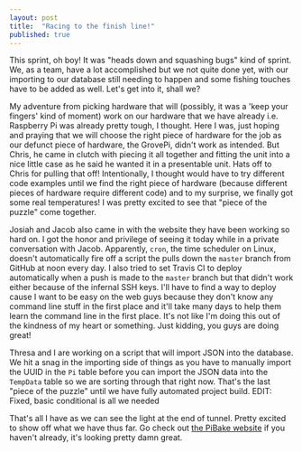 ```yaml
---
layout: post
title:  "Racing to the finish line!"
published: true
---
```


This sprint, oh boy! It was "heads down and squashing bugs" kind of sprint. We, as a team, have a lot accomplished but we not quite done yet, with our importing to our database still needing to happen and some fishing touches have to be added as well. Let's get into it, shall we?

My adventure from picking hardware that will (possibly, it was a 'keep your fingers' kind of moment) work on our hardware that we have already i.e. Raspberry Pi was already pretty tough, I thought. Here I was, just hoping and praying that we will choose the right piece of hardware for the job as our defunct piece of hardware, the GrovePi, didn't work as intended. But Chris, he came in clutch with piecing it all together and fitting the unit into a nice little case as he said he wanted it in a presentable unit. Hats off to Chris for pulling that off! Intentionally, I thought would have to try different code examples until we find the right piece of hardware (because different pieces of hardware require different code) and to my surprise, we finally got some real temperatures! I was pretty excited to see that "piece of the puzzle" come together.

Josiah and Jacob also came in with the website they have been working so hard on. I got the honor and privilege of seeing it today while in a private conversation with Jacob. Apparently, `cron`, the time scheduler on Linux, doesn't automatically fire off a script the pulls down the `master` branch from GitHub at noon every day. I also tried to set Travis CI to deploy automatically when a push is made to the `master` branch but that didn't work either because of the infernal SSH keys. I'll have to find a way to deploy cause I want to be easy on the web guys because they don't know any command line stuff in the first place and it'll take many days to help them learn the command line in the first place. It's not like I'm doing this out of the kindness of my heart or something. Just kidding, you guys are doing great!

Thresa and I are working on a script that will import JSON into the database. We hit a snag in the importing side of things as you have to manually import the UUID in the `Pi` table before you can import the JSON data into the `TempData` table so we are sorting through that right now. That's the last "piece of the puzzle" until we have fully automated project build. EDIT: Fixed, basic conditional is all we needed

That's all I have as we can see the light at the end of tunnel. Pretty excited to show off what we have thus far. Go check out [the PiBake website](https://thepibake.com) if you haven't already, it's looking pretty damn great.
